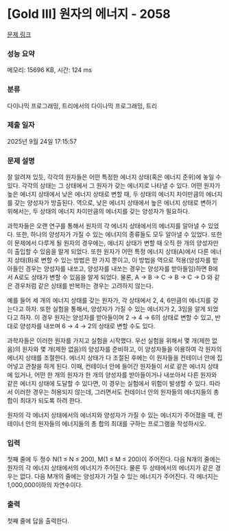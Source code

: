 # [Gold III] 원자의 에너지 - 2058 

[문제 링크](https://www.acmicpc.net/problem/2058) 

### 성능 요약

메모리: 15696 KB, 시간: 124 ms

### 분류

다이나믹 프로그래밍, 트리에서의 다이나믹 프로그래밍, 트리

### 제출 일자

2025년 9월 24일 17:15:57

### 문제 설명

<p>잘 알려져 있듯, 각각의 원자들은 어떤 특정한 에너지 상태(혹은 에너지 준위)에 놓일 수 있다. 각각의 상태는 그 상태에서 그 원자가 갖는 에너지로 나타낼 수 있다. 어떤 원자가 높은 에너지 상태에서 낮은 에너지 상태로 변할 때, 두 상태의 에너지 차이만큼의 에너지를 갖는 양성자가 방출된다. 역으로, 낮은 에너지 상태에서 높은 에너지 상태로 변하기 위해서는, 두 상태의 에너지 차이만큼의 에너지를 갖는 양성자가 필요하다.</p>

<p>과학자들은 오랜 연구를 통해서 원자의 각 에너지 상태에서의 에너지를 알아낼 수 있었다. 또한, 하나의 양성자가 가질 수 있는 에너지의 종류들도 모두 알아낼 수 있었다. 또한 이 문제에서 다루게 될 원자의 경우에는, 에너지 상태가 변할 때 오직 한 개의 양성자만이 출입할 수 있음을 알게 되었다. 또한 원자가 어떤 특정 에너지 상태(A)에서 다른 에너지 상태(B)로 변할 수 있는 방법은 한 가지 뿐이고, 이 방법을 역으로 적용(양성자를 받아들인 경우는 양성자를 내쏘고, 양성자를 내쏘는 경우는 양성자를 받아들임)하면 B에서 A로도 상태가 변할 수 있음을 알게 되었다. 물론, A → B → C → B → C → D 와 같은 경우처럼 같은 상태를 반복하는 경우는 고려하지 않는다.</p>

<p>예를 들어 세 개의 에너지 상태를 갖는 원자가, 각 상태에서 2, 4, 6만큼의 에너지를 갖는다고 하자. 또한 실험을 통해서, 양성자가 가질 수 있는 에너지가 2, 3임을 알게 되었다고 하자. 이 경우 원자는 양성자를 받아들이며 2 → 4 → 6의 상태로 변할 수 있고, 반대로 양성자를 내쏘며 6 → 4 → 2의 상태로 변할 수도 있다.</p>

<p>과학자들은 이러한 원자를 가지고 실험을 시작했다. 우선 실험을 위해서 몇 개(제한 없음)의 원자와 몇 개(제한 없음)의 양성자를 준비하고, 이 양성자들을 이용하여 각 원자의 에너지 상태를 조절한다. 에너지 상태가 다 조절된 후에는 이 원자들을 컨테이너 안에 집어넣고 관찰을 하게 된다. 이때, 컨테이너 안에 들어간 원자들이 서로 같은 에너지 상태에 있거나, 어떤 한 개의 원자가 한 개의 양성자를 받아들이거나 내쏘아서 다른 원자와 같은 에너지 상태에 도달할 수 있다면, 이 경우는 실험에서 위험이 발생할 수 있다. 따라서 이러한 경우는 허용되지 않는데, 그러면서도 컨테이너 안의 원자들의 에너지들의 총 합이 최대가 되도록 하려 한다.</p>

<p>원자의 각 에너지 상태에서의 에너지와 양성자가 가질 수 있는 에너지가 주어졌을 때, 컨테이너 안의 원자들의 에너지들의 총 합의 최대를 구하는 프로그램을 작성하시오.</p>

### 입력 

 <p>첫째 줄에 두 정수 N(1 ≤ N ≤ 200), M(1 ≤ M ≤ 200)이 주어진다. 다음 N개의 줄에는 원자의 각 에너지 상태에서의 에너지가 주어진다. 물론 두 상태에서의 에너지가 같은 경우는 없다. 다음 M개의 줄에는 양성자가 가질 수 있는 에너지가 주어진다. 각 에너지는 1,000,000이하의 자연수이다.</p>

### 출력 

 <p>첫째 줄에 답을 출력한다.</p>

